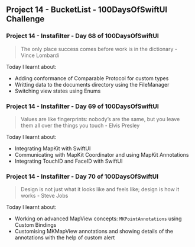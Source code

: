 ## Project 14 - BucketList - 100DaysOfSwiftUI Challenge

### Project 14 - Instafilter - Day 68 of 100DaysOfSwiftUI

> The only place success comes before work is in the dictionary - Vince Lombardi

Today I learnt about:

- Adding conformance of Comparable Protocol for custom types
- Writting data to the documents directory using the FileManager
- Switching view states using Enums

### Project 14 - Instafilter - Day 69 of 100DaysOfSwiftUI

> Values are like fingerprints: nobody’s are the same, but you leave them all over the things you touch - Elvis Presley

Today I learnt about:

- Integrating MapKit with SwiftUI
- Communicating with MapKit Coordinator and using MapKit Annotations
- Integrating TouchID and FaceID with SwiftUI

### Project 14 - Instafilter - Day 70 of 100DaysOfSwiftUI

> Design is not just what it looks like and feels like; design is how it works - Steve Jobs

Today I learnt about:

- Working on advanced MapView concepts:  `MKPointAnnotations` using Custom Bindings
- Customising MKMapView annotations and showing details of the annotations with the help of custom alert
